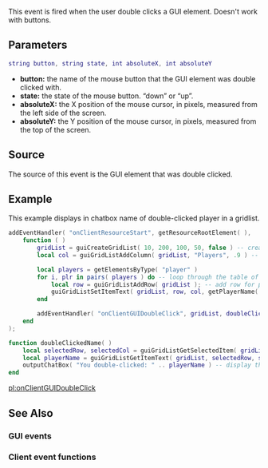 This event is fired when the user double clicks a GUI element. Doesn't work with buttons.

Parameters
----------

``` lua
string button, string state, int absoluteX, int absoluteY
```

-   **button:** the name of the mouse button that the GUI element was double clicked with.
-   **state:** the state of the mouse button. “down” or “up”.
-   **absoluteX:** the X position of the mouse cursor, in pixels, measured from the left side of the screen.
-   **absoluteY:** the Y position of the mouse cursor, in pixels, measured from the top of the screen.

Source
------

The source of this event is the GUI element that was double clicked.

Example
-------

This example displays in chatbox name of double-clicked player in a gridlist.

``` lua
addEventHandler( "onClientResourceStart", getResourceRootElement( ),
    function ( )
        gridList = guiCreateGridList( 10, 200, 100, 50, false ) -- create a gridlist
        local col = guiGridListAddColumn( gridList, "Players", .9 ) -- add "Players" column

        local players = getElementsByType( "player" )
        for i, plr in pairs( players ) do -- loop through the table of players
            local row = guiGridListAddRow( gridList ); -- add row for player
            guiGridListSetItemText( gridList, row, col, getPlayerName( plr ), false, false ) -- change the text of the added row
        end

        addEventHandler( "onClientGUIDoubleClick", gridList, doubleClickedName, false )
    end
);

function doubleClickedName( )
    local selectedRow, selectedCol = guiGridListGetSelectedItem( gridList ); -- get double clicked item in the gridlist
    local playerName = guiGridListGetItemText( gridList, selectedRow, selectedCol ) -- get its text
    outputChatBox( "You double-clicked: " .. playerName ) -- display the text taken from gridlist
end
```

[pl:onClientGUIDoubleClick](/docs/pl:onclientguidoubleclick.md "wikilink")

See Also
--------

### GUI events

### Client event functions
